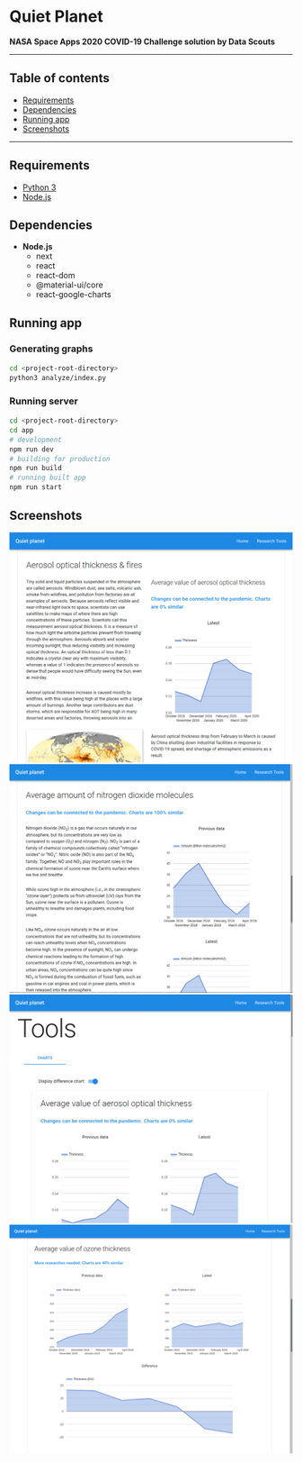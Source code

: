 # Quiet Planet
**NASA Space Apps 2020 COVID-19 Challenge solution by Data Scouts**

<hr>

## Table of contents
- [Requirements](#requirements)
- [Dependencies](#dependencies)
- [Running app](#running-app)
- [Screenshots](#screenshots)

<hr>

## Requirements
- [Python 3](https://python.org)
- [Node.js](https://nodejs.org)

## Dependencies
- **Node.js**
    * next
    * react
    * react-dom
    * @material-ui/core
    * react-google-charts

## Running app
### Generating graphs
```bash
cd <project-root-directory>
python3 analyze/index.py
```

### Running server
```bash
cd <project-root-directory>
cd app
# development
npm run dev
# building for production
npm run build
# running built app
npm run start
```

## Screenshots
<img src="screenshots/1.png" alt="Research about aerosol optical thickness and wildfires">
<img src="screenshots/2.png" alt="Research about why Nitrogen dioxide amount changed">
<img src="screenshots/3.png" alt="Research tools page">
<img src="screenshots/4.png" alt="One of the charts">
